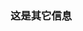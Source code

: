 <!--
 * @Author: 程英明
 * @Date: 2022-03-24 10:01:42
 * @LastEditTime: 2022-03-24 10:04:17
 * @LastEditors: 程英明
 * @Description: 
 * @FilePath: \doc-man\docs\devlang\cc++\info.md
 * QQ:504875043@qq.com
-->
### 这是其它信息